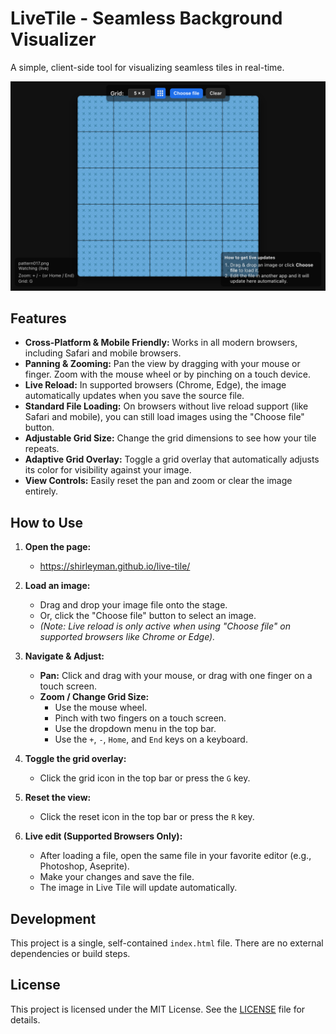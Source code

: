 # LiveTile - Seamless Background Visualizer

A simple, client-side tool for visualizing seamless tiles in real-time.

![Screenshot of Live Tile](screenshot.png)

## Features

*   **Cross-Platform & Mobile Friendly:** Works in all modern browsers, including Safari and mobile browsers.
*   **Panning & Zooming:** Pan the view by dragging with your mouse or finger. Zoom with the mouse wheel or by pinching on a touch device.
*   **Live Reload:** In supported browsers (Chrome, Edge), the image automatically updates when you save the source file.
*   **Standard File Loading:** On browsers without live reload support (like Safari and mobile), you can still load images using the "Choose file" button.
*   **Adjustable Grid Size:** Change the grid dimensions to see how your tile repeats.
*   **Adaptive Grid Overlay:** Toggle a grid overlay that automatically adjusts its color for visibility against your image.
*   **View Controls:** Easily reset the pan and zoom or clear the image entirely.

## How to Use

1.  **Open the page:**
    *   https://shirleyman.github.io/live-tile/

2.  **Load an image:**
    *   Drag and drop your image file onto the stage.
    *   Or, click the "Choose file" button to select an image.
    *   *(Note: Live reload is only active when using "Choose file" on supported browsers like Chrome or Edge).*

3.  **Navigate & Adjust:**
    *   **Pan:** Click and drag with your mouse, or drag with one finger on a touch screen.
    *   **Zoom / Change Grid Size:**
        *   Use the mouse wheel.
        *   Pinch with two fingers on a touch screen.
        *   Use the dropdown menu in the top bar.
        *   Use the `+`, `-`, `Home`, and `End` keys on a keyboard.

4.  **Toggle the grid overlay:**
    *   Click the grid icon in the top bar or press the `G` key.

5.  **Reset the view:**
    *   Click the reset icon in the top bar or press the `R` key.

6.  **Live edit (Supported Browsers Only):**
    *   After loading a file, open the same file in your favorite editor (e.g., Photoshop, Aseprite).
    *   Make your changes and save the file.
    *   The image in Live Tile will update automatically.

## Development

This project is a single, self-contained `index.html` file. There are no external dependencies or build steps.

## License

This project is licensed under the MIT License. See the [LICENSE](LICENSE) file for details.
